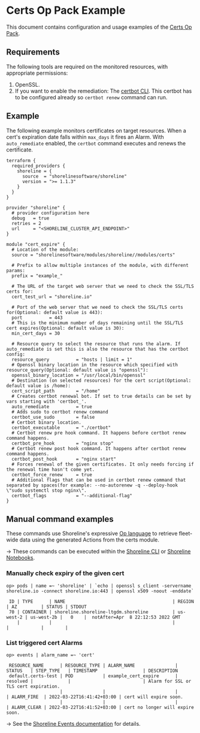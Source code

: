# Certs Op Pack Example

This document contains configuration and usage examples of the [Certs Op Pack](https://github.com/terraform-shoreline-modules/terraform-shoreline-cert-op-pack/tree/main/modules/certs).

## Requirements

The following tools are required on the monitored resources, with appropriate permissions:

1. OpenSSL.
1. If you want to enable the remediation: The [certbot CLI](https://certbot.eff.org/). This certbot has to be configured already so `certbot renew` command can run.

## Example

The following example monitors certificates on target resources. When a cert's expiration date falls within `max_days` it fires an Alarm. With `auto_remediate` enabled, the `certbot` command executes and renews the certificate.
```hcl
terraform {
  required_providers {
    shoreline = {
      source  = "shorelinesoftware/shoreline"
      version = ">= 1.1.3"
    }
  }
}

provider "shoreline" {
  # provider configuration here
  debug   = true
  retries = 2
  url     = "<SHORELINE_CLUSTER_API_ENDPOINT>"
}

module "cert_expire" {
  # Location of the module:
  source = "shorelinesoftware/modules/shoreline//modules/certs"

  # Prefix to allow multiple instances of the module, with different params:
  prefix = "example_"

  # The URL of the target web server that we need to check the SSL/TLS certs for:
  cert_test_url = "shoreline.io"

  # Port of the web server that we need to check the SSL/TLS certs for(Optional: default value is 443):
  port          = 443
  # This is the minimum number of days remaining until the SSL/TLS cert expires(Optional: default value is 30):
  min_cert_days = 30

  # Resource query to select the resource that runs the alarm. If auto_remediate is set this is also the resource that has the certbot config:
  resource_query          = "hosts | limit = 1"
  # Openssl binary location in the resource which specified with resource_query(Optional: default value is "openssl"):
  openssl_binary_location = "/usr/local/bin/openssl"
  # Destination (on selected resources) for the cert script(Optional: default value is /home):
  cert_script_path        = "/home"
  # Creates certbot renewal bot. If set to true details can be set by vars starting with 'certbot_'.
  auto_remediate          = true
  # Adds sudo to certbot renew command
  certbot_use_sudo        = false
  # Certbot binary location.
  certbot_executable      = "./certbot"
  # Certbot renew pre hook command. It happens before certbot renew command happens.
  certbot_pre_hook        = "nginx stop"
  # Certbot renew post hook command. It happens after certbot renew command happens.
  certbot_post_hook       = "nginx start"
  # Forces renewal of the given certificates. It only needs forcing if the renewal time hasn't come yet.
  certbot_force_renew     = true
  # Additional flags that can be used in certbot renew command that separated by spaces(for example: --no-autorenew -q --deploy-hook \"sudo systemctl stop nginx\".
  certbot_flags           = "--additional-flag"
}
```

## Manual command examples

These commands use Shoreline's expressive [Op language](https://docs.shoreline.io/op) to retrieve fleet-wide data using the generated Actions from the certs module.

-> These commands can be executed within the [Shoreline CLI](https://docs.shoreline.io/cli) or [Shoreline Notebooks](https://docs.shoreline.io/ui/notebooks).
### Manually check expiry of the given cert

```
op> pods | name =~ 'shoreline' | `echo | openssl s_client -servername shoreline.io -connect shoreline.io:443 | openssl x509 -noout -enddate`

 ID | TYPE      | NAME                                        | REGION    | AZ         | STATUS | STDOUT
 70 | CONTAINER | shoreline.shoreline-ltgdm.shoreline         | us-west-2 | us-west-2b |   0    |  notAfter=Apr  8 22:12:53 2022 GMT
    |           |                                             |           |            |        |
```

### List triggered cert Alarms

```
op> events | alarm_name =~ 'cert'

 RESOURCE_NAME      | RESOURCE_TYPE | ALARM_NAME               | STATUS   | STEP_TYPE   | TIMESTAMP                 | DESCRIPTION
 default.certs-test | POD           | example_cert_expire      | resolved |             |                           | Alarm for SSL or TLS cert expiration.
                    |               |                          |          | ALARM_FIRE  | 2022-03-22T16:41:42+03:00 | cert will expire soon.
                    |               |                          |          | ALARM_CLEAR | 2022-03-22T16:41:52+03:00 | cert no longer will expire soon.
```

-> See the [Shoreline Events documentation](https://docs.shoreline.io/op/events) for details.
